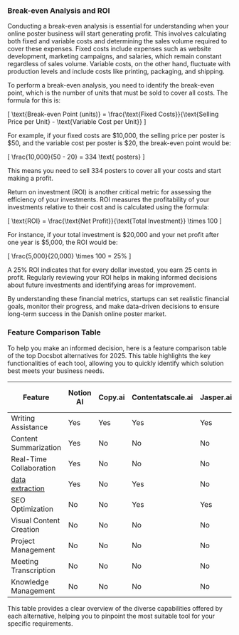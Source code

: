 ### Break-even Analysis and ROI

Conducting a break-even analysis is essential for understanding when your online poster business will start generating profit. This involves calculating both fixed and variable costs and determining the sales volume required to cover these expenses. Fixed costs include expenses such as website development, marketing campaigns, and salaries, which remain constant regardless of sales volume. Variable costs, on the other hand, fluctuate with production levels and include costs like printing, packaging, and shipping.

To perform a break-even analysis, you need to identify the break-even point, which is the number of units that must be sold to cover all costs. The formula for this is:

\[ \text{Break-even Point (units)} = \frac{\text{Fixed Costs}}{\text{Selling Price per Unit} - \text{Variable Cost per Unit}} \]

For example, if your fixed costs are $10,000, the selling price per poster is $50, and the variable cost per poster is $20, the break-even point would be:

\[ \frac{10,000}{50 - 20} = 334 \text{ posters} \]

This means you need to sell 334 posters to cover all your costs and start making a profit.

Return on investment (ROI) is another critical metric for assessing the efficiency of your investments. ROI measures the profitability of your investments relative to their cost and is calculated using the formula:

\[ \text{ROI} = \frac{\text{Net Profit}}{\text{Total Investment}} \times 100 \]

For instance, if your total investment is $20,000 and your net profit after one year is $5,000, the ROI would be:

\[ \frac{5,000}{20,000} \times 100 = 25\% \]

A 25% ROI indicates that for every dollar invested, you earn 25 cents in profit. Regularly reviewing your ROI helps in making informed decisions about future investments and identifying areas for improvement.

By understanding these financial metrics, startups can set realistic financial goals, monitor their progress, and make data-driven decisions to ensure long-term success in the Danish online poster market.


### Feature Comparison Table

To help you make an informed decision, here is a feature comparison table of the top Docsbot alternatives for 2025. This table highlights the key functionalities of each tool, allowing you to quickly identify which solution best meets your business needs.

| Feature                  | Notion AI | Copy.ai | Contentatscale.ai | Jasper.ai | Duet AI for Google Workspace | Read.ai | Midjourney | ClickUp | Brain | StoryChief |
|--------------------------|-----------|---------|-------------------|-----------|-----------------------------|---------|------------|---------|-------|------------|
| Writing Assistance       | Yes       | Yes     | Yes               | Yes       | No                          | No      | No         | No      | No    | Yes        |
| Content Summarization    | Yes       | No      | No                | No        | No                          | No      | No         | No      | No    | Yes        |
| Real-Time Collaboration  | Yes       | No      | No                | No        | Yes                         | No      | No         | Yes     | Yes   | Yes        |
| [data extraction](https://www.helpscout.com/playlists/customer-service-software/)          | Yes       | No      | Yes               | No        | No                          | No      | No         | No      | Yes   | No         |
| SEO Optimization         | No        | No      | Yes               | Yes       | No                          | No      | No         | No      | No    | Yes        |
| Visual Content Creation  | No        | No      | No                | No        | No                          | No      | Yes        | No      | No    | No         |
| Project Management       | No        | No      | No                | No        | No                          | No      | No         | Yes     | No    | No         |
| Meeting Transcription    | No        | No      | No                | No        | No                          | Yes     | No         | No      | No    | No         |
| Knowledge Management     | No        | No      | No                | No        | No                          | No      | No         | No      | Yes   | No         |

This table provides a clear overview of the diverse capabilities offered by each alternative, helping you to pinpoint the most suitable tool for your specific requirements.

